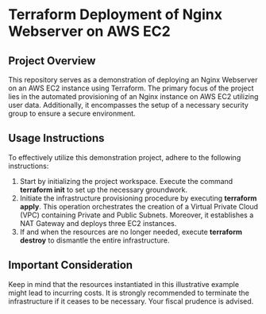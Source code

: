 # Terraform Deployment of Nginx Webserver on AWS EC2

## Project Overview
This repository serves as a demonstration of deploying an Nginx Webserver on an AWS EC2 instance using Terraform. The primary focus of the project lies in the automated provisioning of an Nginx instance on AWS EC2 utilizing user data. Additionally, it encompasses the setup of a necessary security group to ensure a secure environment.

## Usage Instructions
To effectively utilize this demonstration project, adhere to the following instructions:

1. Start by initializing the project workspace. Execute the command **terraform init** to set up the necessary groundwork.
2. Initiate the infrastructure provisioning procedure by executing **terraform apply**. This operation orchestrates the creation of a Virtual Private Cloud (VPC) containing Private and Public Subnets. Moreover, it establishes a NAT Gateway and deploys three EC2 instances.
3. If and when the resources are no longer needed, execute **terraform destroy** to dismantle the entire infrastructure.

## Important Consideration
Keep in mind that the resources instantiated in this illustrative example might lead to incurring costs. It is strongly recommended to terminate the infrastructure if it ceases to be necessary. Your fiscal prudence is advised.
